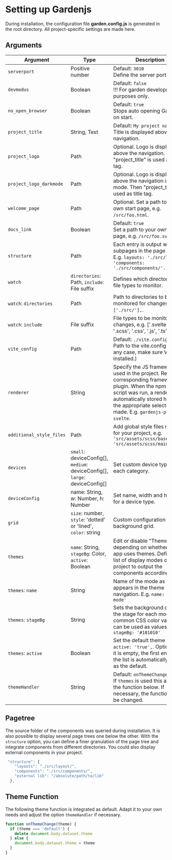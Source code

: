 # Setting up Gardenjs

During installation, the configuration file **garden.config.js** is generated in the root directory. All project-specific settings are made here.

## Arguments

| Argument | Type | Description |
| --- | --- | --- |
| `serverport` | Positive number | Default: `3010` <br> Define the server port. |
| `devmodus` | Boolean |  Default: `false` <br> !!! For garden development purposes only. |
| `no_open_browser` | Boolean |  Default: `true` <br> Stops auto opening Gardenjs on start. |
| `project_title` | String, Text |  Default: `My project name`<br> Title is displayed above the navigation. |
| `project_logo` | Path |  Optional. Logo is displayed above the navigation. Then "project_title" is used as title tag. |
| `project_logo_darkmode` | Path |  Optional. Logo is displayed above the navigation in dark mode. Then "project_title" is used as title tag. |
| `welcome_page` | Path | Optional. Set a path to your own start page, e.g. `/src/foo.html`. |
| `docs_link` | Boolean | Default: `true` <br> Set a path to your own start page, e.g. `/src/foo.svelte`. |
| `structure` | Path | Each entry is output with its subpages in the page tree. <br> E.g. `layouts: './src/layout/, 'components: './src/components/'.` |
| `watch`| `directories`: Path, `include`: File suffix | Defines which directories and file types to monitor. |
| `watch`: `directories` | Path | Path to directories to be monitored for changes, e.g. `['./src/'],`. |
| `watch`: `include` | File suffix | File types to be monitored for changes, e.g. ['.svelte', '.vue', '.scss', '.css', '.js', '.ts']. |
| `vite_config` | Path | Default: `./vite.config.js` <br> Path to the vite.config file. (In any case, make sure Vite is installed.)  |
| `renderer` | String |  Specify the JS framework(s) used in the project. Requires a corresponding framework plugin. When the npm install script was run, a render was automatically stored here if the appropriate selection was made. E.g. `gardenjs-plugin-svelte`. |
| `additional_style_files` | Path |  Add global style files needed for your project, e.g. `'src/assets/scss/base.scss', 'src/assets/scss/main.scss'` |
| `devices` | `small`: deviceConfig[], `medium`: deviceConfig[], `large`: deviceConfig[] | Set custom device types for each category. |
| `deviceConfig`| name: String, w: Number, h: Number | Set name, width and height for a device type. |
| `grid` | `size`: number, `style`: 'dotted' or 'lined', `color`: string | Custom configuration for background grid. |
| `themes` | `name`: String, `stageBg`: Color, `active`: Boolean | Edit or disable "Themes" depending on whether your app uses themes. Defines a list of display modes of your project to output the components accordingly. |
| `themes`: `name` | String | Name of the mode as it appears in the theme navigation. E.g. `name: 'Dark mode'` |
| `themes`: `stageBg` | String | Sets the background color of the stage for each mode. All common CSS color values can be used as values. E.g. `stageBg: '#101010'` |
| `themes`: `active` | Boolean | Set the default theme on start: `active: 'true',`. Optionally, if it is empty, the first entry in the list is automatically used as the default. |
| `themeHandler` | String |  Default: `onThemeChange` <br> If `themes` is used this adjusts the function below. If necessary, the function must be changed. |

## Pagetree

The source folder of the components was queried during installation. It is also possible to display several page trees one below the other. With the `structure` option, you can define a finer granulation of the page tree and integrate components from different directories. You could also display external components in your project.

```js
 "structure": {
    "layouts": "./src/layout/",
    "components": "./src/components/",
    "external lib": "/absolute/path/to/lib"
  },
```

## Theme Function

The following theme function is integrated as default. Adapt it to your own needs and adjust the option `themeHandler` if necessary.

```js
function onThemeChange(theme) {
  if (theme === 'default') {
    delete document.body.dataset.theme
  } else {
    document.body.dataset.theme = theme
  }
}
```
